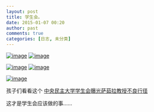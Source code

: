 ```yaml
---
layout: post
title: 学生会。
date: 2015-01-07 00:20
author: past
comments: true
categories: [日志, 未分类]
---
```

<a href="http://riddle.jd-app.com/jae/uploads/2015/01/wpid-screenshot_2015-01-07-00-16-06.png"><img class="alignnone size-full" title="Screenshot_2015-01-07-00-16-06.png" src="http://riddle.jd-app.com/jae/uploads/2015/01/wpid-screenshot_2015-01-07-00-16-06.png" alt="image" /></a>
<a href="http://riddle.jd-app.com/jae/uploads/2015/01/wpid-screenshot_2014-12-12-20-46-59.png"><img class="alignnone size-full" title="Screenshot_2014-12-12-20-46-59.png" src="http://riddle.jd-app.com/jae/uploads/2015/01/wpid-screenshot_2014-12-12-20-46-59.png" alt="image" /></a>

<a href="http://riddle.jd-app.com/jae/uploads/2015/01/wpid-screenshot_2015-01-07-00-15-59.png"><img class="alignnone size-full" title="Screenshot_2015-01-07-00-15-59.png" src="http://riddle.jd-app.com/jae/uploads/2015/01/wpid-screenshot_2015-01-07-00-15-59.png" alt="image" /></a>
<a href="http://riddle.jd-app.com/jae/uploads/2015/01/wpid-screenshot_2015-01-07-00-35-57.png"><img class="alignnone size-full" title="Screenshot_2015-01-07-00-35-57.png" src="http://riddle.jd-app.com/jae/uploads/2015/01/wpid-screenshot_2015-01-07-00-35-57.png" alt="image" /></a>

<a href="http://riddle.jd-app.com/jae/uploads/2015/01/wpid-screenshot_2015-01-07-00-36-27.png"><img class="alignnone size-full" title="Screenshot_2015-01-07-00-36-27.png" src="http://riddle.jd-app.com/jae/uploads/2015/01/wpid-screenshot_2015-01-07-00-36-27.png" alt="image" /></a>

孩子们看看这个
<a href="http://m.weibo.cn/2248986792/3795987925182193?sourceType=sms&amp;from=1050095010&amp;wm=30001_0001">中央民主大学学生会曝光萨茹拉教授不良行径</a>

这才是学生会应该做的事……

&nbsp;
